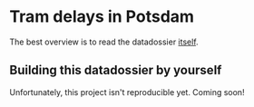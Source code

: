 <!--
SPDX-FileCopyrightText: 2020 Kerstin Humm <mail@erictapen.name>

SPDX-License-Identifier: GPL-3.0-or-later
-->

# Tram delays in Potsdam

The best overview is to read the datadossier [itself](https://erictapen.name/infoviz-sose-20/index.html).

## Building this datadossier by yourself

Unfortunately, this project isn't reproducible yet. Coming soon!

